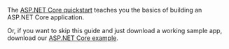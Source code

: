 The [ASP.NET Core quickstart](https://docs.microsoft.com/en-us/visualstudio/ide/quickstart-aspnet-core) teaches you the basics of building an ASP.NET Core application.

Or, if you want to skip this guide and just download a working sample app, download our [ASP.NET Core example](https://github.com/okta/samples-aspnetcore/tree/master/ASP.NET%20Core%203.x/okta-hosted-login).